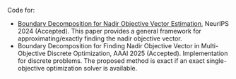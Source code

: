 Code for:
* [Boundary Decomposition for Nadir Objective Vector Estimation](https://openreview.net/forum?id=f829mkQMUg), NeurIPS 2024 (Accepted). This paper provides a general framework for approximating/exactly finding the nadir objective vector.
* Boundary Decomposition for Finding Nadir Objective Vector in Multi-Objective Discrete Optimization, AAAI 2025 (Accepted). Implementation for discrete problems. The proposed method is exact if an exact single-objective optimization solver is available.
